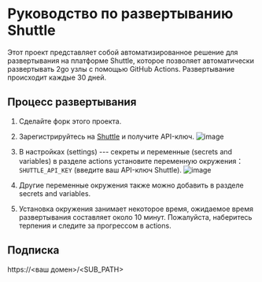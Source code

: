 # Руководство по развертыванию Shuttle

Этот проект представляет собой автоматизированное решение для развертывания на платформе Shuttle, которое позволяет автоматически развертывать 2go узлы с помощью GitHub Actions. Развертывание происходит каждые 30 дней.

## Процесс развертывания
1. Сделайте форк этого проекта.
2. Зарегистрируйтесь на [Shuttle](https://www.shuttle.rs/) и получите API-ключ.
![image](https://github.com/user-attachments/assets/68bf5dc6-8884-4ba6-b88b-b47b66878092)

3. В настройках (settings) --- секреты и переменные (secrets and variables) в разделе actions установите переменную окружения：`SHUTTLE_API_KEY` (введите ваш API-ключ Shuttle).
![image](https://github.com/user-attachments/assets/d67ab79b-8d1d-437e-8c6b-786163e197a2)

4. Другие переменные окружения также можно добавить в разделе secrets and variables.
5. Установка окружения занимает некоторое время, ожидаемое время развертывания составляет около 10 минут. Пожалуйста, наберитесь терпения и следите за прогрессом в actions.
## Подписка
https://<ваш домен>/<SUB_PATH>

